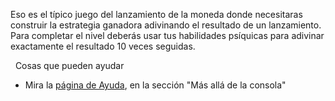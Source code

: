 Eso es el típico juego del lanzamiento de la moneda donde necesitaras construir la estrategia ganadora adivinando el resultado de un lanzamiento. Para completar el nivel deberás usar tus habilidades psíquicas para adivinar exactamente el resultado 10 veces seguidas.

&nbsp;
Cosas que pueden ayudar

- Mira la [página de Ayuda](https://ethernaut.openzeppelin.com/help), en la sección "Más allá de la consola"
